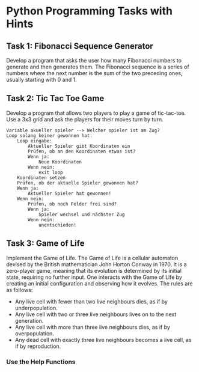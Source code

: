 
# Python Programming Tasks with Hints


## Task 1: Fibonacci Sequence Generator
Develop a program that asks the user how many Fibonacci numbers to generate and then generates them. The Fibonacci sequence is a series of numbers where the next number is the sum of the two preceding ones, usually starting with 0 and 1.

## Task 2: Tic Tac Toe Game
Develop a program that allows two players to play a game of tic-tac-toe. Use a 3x3 grid and ask the players for their moves turn by turn.
```
Variable akueller spieler --> Welcher spieler ist am Zug?
Loop solang keiner gewonnen hat:
    Loop eingabe:
        Aktueller Spieler gibt Koordinaten ein
        Prüfen, ob an den Koordinaten etwas ist?
        Wenn ja:
            Neue Koordinaten
        Wenn nein:
            exit loop
    Koordinaten setzen
    Prüfen, ob der aktuelle Spieler gewonnen hat?
    Wenn ja:
        Aktueller Spieler hat gewonnen!
    Wenn nein:
        Prüfen, ob noch Felder frei sind?
        Wenn ja:
            Spieler wechsel und nächster Zug
        Wenn nein:
            unentschieden!
```
## Task 3: Game of Life
Implement the Game of Life. The Game of Life is a cellular automaton devised by the British mathematician John Horton Conway in 1970. It is a zero-player game, meaning that its evolution is determined by its initial state, requiring no further input. One interacts with the Game of Life by creating an initial configuration and observing how it evolves. The rules are as follows:

- Any live cell with fewer than two live neighbours dies, as if by underpopulation.
- Any live cell with two or three live neighbours lives on to the next generation.
- Any live cell with more than three live neighbours dies, as if by overpopulation.
- Any dead cell with exactly three live neighbours becomes a live cell, as if by reproduction.

### Use the Help Functions